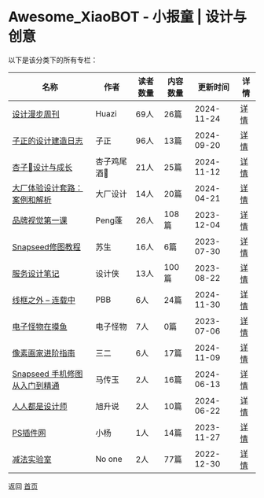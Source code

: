 # Awesome_XiaoBOT - 小报童 | 设计与创意

以下是该分类下的所有专栏：

| 名称 | 作者 | 读者数量 | 内容数量 | 更新时间 | 详情 |
|------|------|----------|----------|----------|------|
| [设计漫步周刊](https://xiaobot.net/p/DesignStroll?refer=0b133df9-27dc-423b-8101-639049001c13) | Huazi | 69人 | 26篇 |  2024-11-24 | [详情](data/DesignStroll.md) |
| [子正的设计建造日志](https://xiaobot.net/p/buildingjournal?refer=0b133df9-27dc-423b-8101-639049001c13) | 子正 | 96人 | 13篇 |  2024-09-20 | [详情](data/buildingjournal.md) |
| [杏子🧸设计与成长](https://xiaobot.net/p/xzjwj2024?refer=0b133df9-27dc-423b-8101-639049001c13) | 杏子鸡尾酒🍹 | 21人 | 25篇 |  2024-11-12 | [详情](data/xzjwj2024.md) |
| [大厂体验设计套路：案例和解析](https://xiaobot.net/p/design?refer=0b133df9-27dc-423b-8101-639049001c13) | 大厂设计 | 14人 | 20篇 |  2024-04-21 | [详情](data/design.md) |
| [品牌视觉第一课](https://xiaobot.net/p/Chese2023?refer=0b133df9-27dc-423b-8101-639049001c13) | Peng蓬 | 26人 | 108篇 |  2023-12-04 | [详情](data/Chese2023.md) |
| [Snapseed修图教程](https://xiaobot.net/p/snapseed?refer=0b133df9-27dc-423b-8101-639049001c13) | 苏生 | 16人 | 6篇 |  2023-07-30 | [详情](data/snapseed.md) |
| [服务设计笔记](https://xiaobot.net/p/servicequestion?refer=0b133df9-27dc-423b-8101-639049001c13) | 设计侠 | 13人 | 100篇 |  2023-08-22 | [详情](data/servicequestion.md) |
| [线框之外 – 连载中](https://xiaobot.net/p/pbbdesign2023?refer=0b133df9-27dc-423b-8101-639049001c13) | PBB | 6人 | 24篇 |  2024-11-30 | [详情](data/pbbdesign2023.md) |
| [电子怪物在摸鱼](https://xiaobot.net/p/dianziguaiwu?refer=0b133df9-27dc-423b-8101-639049001c13) | 电子怪物 | 7人 | 0篇 |  2023-07-06 | [详情](data/dianziguaiwu.md) |
| [像素画家进阶指南](https://xiaobot.net/p/pixelartist?refer=0b133df9-27dc-423b-8101-639049001c13) | 三二 | 6人 | 17篇 |  2024-11-09 | [详情](data/pixelartist.md) |
| [Snapseed 手机修图从入门到精通](https://xiaobot.net/p/chuanyu2060?refer=0b133df9-27dc-423b-8101-639049001c13) | 马传玉 | 2人 | 16篇 |  2024-06-13 | [详情](data/chuanyu2060.md) |
| [人人都是设计师](https://xiaobot.net/p/designer?refer=0b133df9-27dc-423b-8101-639049001c13) | 旭升说 | 2人 | 10篇 |  2024-06-22 | [详情](data/designer.md) |
| [PS插件网](https://xiaobot.net/p/chajianps_cn?refer=0b133df9-27dc-423b-8101-639049001c13) | 小杨 | 1人 | 14篇 |  2023-11-27 | [详情](data/chajianps_cn.md) |
| [减法实验室](https://xiaobot.net/p/Minuslab?refer=0b133df9-27dc-423b-8101-639049001c13) | No one | 2人 | 77篇 |  2022-12-30 | [详情](data/Minuslab.md) |


返回 [首页](../README.md)
